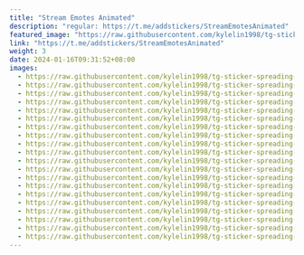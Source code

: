 ```yaml
---
title: "Stream Emotes Animated"
description: "regular: https://t.me/addstickers/StreamEmotesAnimated"
featured_image: "https://raw.githubusercontent.com/kylelin1998/tg-sticker-spreading-worldwide-images/main/img/af7e93d4-29c6-49b9-a029-42f1329168ca.jpg"
link: "https://t.me/addstickers/StreamEmotesAnimated"
weight: 3
date: 2024-01-16T09:31:52+08:00
images:
  - https://raw.githubusercontent.com/kylelin1998/tg-sticker-spreading-worldwide-images/main/img/af7e93d4-29c6-49b9-a029-42f1329168ca.jpg
  - https://raw.githubusercontent.com/kylelin1998/tg-sticker-spreading-worldwide-images/main/img/f4fd03a6-29db-47b9-9b4a-427323724f3b.jpg
  - https://raw.githubusercontent.com/kylelin1998/tg-sticker-spreading-worldwide-images/main/img/d952f4ad-b05b-47f8-9559-89b7915115ba.jpg
  - https://raw.githubusercontent.com/kylelin1998/tg-sticker-spreading-worldwide-images/main/img/a72fe350-8c47-4d74-b056-dce8a9801112.jpg
  - https://raw.githubusercontent.com/kylelin1998/tg-sticker-spreading-worldwide-images/main/img/e4aad7b4-f81e-4df9-ad53-378a79d602bd.jpg
  - https://raw.githubusercontent.com/kylelin1998/tg-sticker-spreading-worldwide-images/main/img/b256c3b9-2e3a-439c-b738-b5f27017de4d.jpg
  - https://raw.githubusercontent.com/kylelin1998/tg-sticker-spreading-worldwide-images/main/img/56c86370-11fa-4f4b-a030-c00077774e9e.jpg
  - https://raw.githubusercontent.com/kylelin1998/tg-sticker-spreading-worldwide-images/main/img/02bc8fc2-fe65-48f6-846d-e075a3d37837.jpg
  - https://raw.githubusercontent.com/kylelin1998/tg-sticker-spreading-worldwide-images/main/img/6d6dd6c0-fe5b-4bd4-8ce6-ec5d6b5b8541.jpg
  - https://raw.githubusercontent.com/kylelin1998/tg-sticker-spreading-worldwide-images/main/img/bd009931-0693-4f32-b71f-fdfc76bd5280.jpg
  - https://raw.githubusercontent.com/kylelin1998/tg-sticker-spreading-worldwide-images/main/img/53285736-b367-45b5-960e-07e54b70fd21.jpg
  - https://raw.githubusercontent.com/kylelin1998/tg-sticker-spreading-worldwide-images/main/img/735cf76a-b71a-48c5-8b49-721e3f498c75.jpg
  - https://raw.githubusercontent.com/kylelin1998/tg-sticker-spreading-worldwide-images/main/img/3e0d1d20-b7f5-4274-ba8f-d6b36a116432.jpg
  - https://raw.githubusercontent.com/kylelin1998/tg-sticker-spreading-worldwide-images/main/img/31411667-db20-406a-8761-aa4794dd9065.jpg
  - https://raw.githubusercontent.com/kylelin1998/tg-sticker-spreading-worldwide-images/main/img/ddbc7bef-cfcb-4b58-90ea-41a91c99381e.jpg
  - https://raw.githubusercontent.com/kylelin1998/tg-sticker-spreading-worldwide-images/main/img/306ecfe7-abf5-43fa-981e-0247b253b6bf.jpg
  - https://raw.githubusercontent.com/kylelin1998/tg-sticker-spreading-worldwide-images/main/img/da062526-2442-4b47-9753-071b5216e7a8.jpg
  - https://raw.githubusercontent.com/kylelin1998/tg-sticker-spreading-worldwide-images/main/img/edba1693-8665-440d-86e3-37a68fc6e3ab.jpg
  - https://raw.githubusercontent.com/kylelin1998/tg-sticker-spreading-worldwide-images/main/img/8d169137-0388-4b65-9e20-85c6a84f104d.jpg
  - https://raw.githubusercontent.com/kylelin1998/tg-sticker-spreading-worldwide-images/main/img/87f1ce09-7072-4683-b7f4-feecc21d1d8b.jpg
---
```

